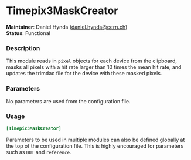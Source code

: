 # Timepix3MaskCreator
**Maintainer**: Daniel Hynds (<daniel.hynds@cern.ch>)  
**Status**: Functional

### Description
This module reads in `pixel` objects for each device from the clipboard, masks all pixels with a hit rate larger than 10 times the mean hit rate, and updates the trimdac file for the device with these masked pixels.

### Parameters
No parameters are used from the configuration file.

### Usage
```toml
[Timepix3MaskCreator]
```
Parameters to be used in multiple modules can also be defined globally at the top of the configuration file. This is highly encouraged for parameters such as `DUT` and `reference`.
